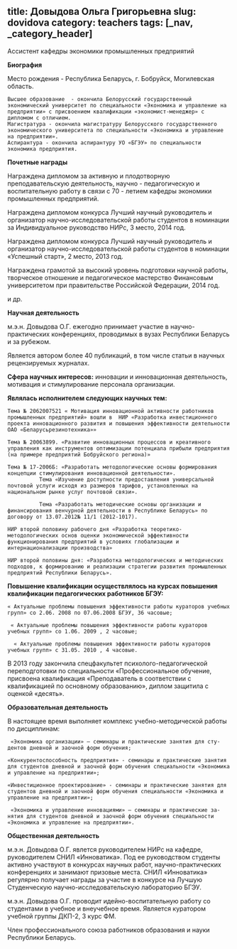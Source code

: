 title: Довыдова Ольга Григорьевна
slug: dovidova
category: teachers
tags: [_nav, _category_header]
---

Ассистент кафедры экономики промышленных предприятий

__Биография__

Место рождения -  Республика Беларусь, г. Бобруйск, Могилевская область.

    Высшее образование  - окончила Белорусский государственный экономический университет по специальности «Экономика и управление на предприятии» с присвоением квалификации «экономист-менеджер» с дипломом с отличием.
    Магистратура - окончила магистратуру Белорусского государственного экономического университета по специальности «Экономика и управление на предприятии».
    Аспирантура - окончила аспирантуру УО «БГЭУ» по специальности экономика предприятия.

__Почетные награды__

Награждена дипломом за активную и плодотворную преподавательскую деятельность, научно - педагогическую и воспитательную работу в связи с 70 - летием кафедры экономики промышленных предприятий.

Награждена дипломом конкурса Лучший научный руководитель и организатор научно-исследовательской работы студентов в номинации за Индивидуальное руководство НИРс, 3 место, 2014 год.

Награждена дипломом конкурса Лучший научный руководитель и организатор научно-исследовательской работы студентов в номинации «Успешный старт», 2 место, 2013 год.

Награждена грамотой за высокий уровень подготовки научной работы, творческое отношение и педагогическое мастерство Финансовым университетом при правительстве Российской Федерации, 2014 год.

и др.

__Научная деятельность__

м.э.н. Довыдова О.Г.  ежегодно принимает участие в научно-практических конференциях, проводимых в вузах Республики Беларусь и за рубежом.

Является автором более 40 публикаций, в том числе статьи в научных рецензируемых журналах.

__Сфера научных интересов:__ инновации и инновационная деятельность, мотивация и стимулирование персонала организации.

__Являлась исполнителем следующих научных тем:__

    Тема № 2062007521 « Мотивация инно­вационной активности работни­ков промышленных предприятий» вошли в  НИР «Разработка инве­стиционного проекта инновационного развития и повышения эффективности деятельности ОАО «Беларусьрезинотехника»»

    Тема № 20063899. «Развитие инновационных процессов и креативного управления как инструментов оптимизации потенциала прибыли предприятия (на примере предприятий Бобруй­ского региона)»

    Тема № 17-2006Б: «Разработать методологические основы формирова­ния концепции стимулирования инновационной деятельности».
              Тема «Изучение доступности предоставления универсальной почтовой услуги исходя из размеров тарифов, установленных на национальном рынке услуг почтовой связи».

              Тема «Разработать методические основы организации и финансирования венчурной деятельности в Республике Беларусь» по договору от 13.07.2012№ 11/1 (2012-1017).

    НИР второй половину рабочего дня «Разработка теоретико-методологических основ оценки экономической эффективности функционирования предприятий в условиях глобализации и интернационализации производства»

    НИР второй половины дня: «Разработка методологических и методических подходов, к формированию и реализации стратегии развития промышленных предприятий Республики Беларусь».

__Повышение квалификации осуществлялось на курсах по­вышения квалификации педагогических работников БГЭУ:__

    « Актуальные проблемы повышения эффективности работы кураторов учебных групп» со 2.06. 2008 по 07.06.2008 БГЭУ, 36 часовые;

     « Актуальные проблемы повышения эффективности работы кураторов учебных групп» со 1.06. 2009 , 2 часовые;

      « Актуальные проблемы повышения эффективности работы кураторов учебных групп» с 31.05. 2010 , 4 часовые.

В 2013 году закончила спецфакультет психолого-педагогической переподготовки по специальности «Профессиональное обучение, присвоена квалификация «Преподаватель в соответствии с квалификацией по основному образованию», диплом защитила с оценкой «десять».

__Образовательная деятельность__

В настоящее время выполняет комплекс учебно-методической ра­боты по дисциплинам:

     «Экономика организации» – семинары и практические занятия для сту­дентов дневной и заочной форм обучения;

    «Конкурентоспособность предприятия» - семинары и практические заня­тия для студентов дневной и заочной форм обучения специальности «Эко­номика и управление на предприятии»;

    «Инвестиционное проектирование» - семи­нары и практические занятия для студентов дневной и заочной форм обу­чения специальности «Экономика и управление на предприятии»;

     «Экономика и управление инновациями» – семинары и практические за­нятия для студентов дневной и заочной форм обучения специальности «Эко­номика и управление на предприятии».

__Общественная деятельность__

м.э.н. Довыдова О.Г. явлется руководителем НИРс на кафедре, руководителем СНИЛ «Инноватика». Под ее руководством студенты активно участвуют в конкурсах научных работ, научно-практических конференциях и занимают призовые места. СНИЛ «Инноватика» регулярно получает награды за участие в конкурсе на Лучшую Студенческую научно-исследовательскую лабораторию БГЭУ.

м.э.н. Довыдова О.Г. проводит идейно-воспитательную работу со студентами в учебное и внеучебное время. Является куратором учебной группы ДКП-2, 3 курс ФМ.

Член профессионального союза работников образования и науки Республики Беларусь.
